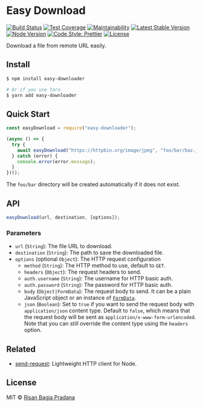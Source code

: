 # Easy Download

[![Build Status](https://flat.badgen.net/travis/risan/easy-downloader)](https://travis-ci.org/risan/easy-downloader)
[![Test Coverage](https://flat.badgen.net/codeclimate/coverage/risan/easy-downloader)](https://codeclimate.com/github/risan/easy-downloader)
[![Maintainability](https://flat.badgen.net/codeclimate/maintainability/risan/easy-downloader)](https://codeclimate.com/github/risan/easy-downloader)
[![Latest Stable Version](https://flat.badgen.net/npm/v/easy-downloader)](https://www.npmjs.com/package/easy-downloader)
[![Node Version](https://flat.badgen.net/npm/node/easy-downloader)](https://www.npmjs.com/package/easy-downloader)
[![Code Style: Prettier](https://flat.badgen.net/badge/code%20style/prettier/ff69b4)](https://github.com/prettier/prettier)
[![License](https://flat.badgen.net/npm/license/easy-downloader)](https://github.com/risan/send-request/blob/master/LICENSE)

Download a file from remote URL easily.

## Install

```bash
$ npm install easy-downloader

# Or if you use Yarn
$ yarn add easy-downloader
```

## Quick Start

```js
const easyDownload = require("easy-downloader");

(async () => {
  try {
    await easyDownload("https://httpbin.org/image/jpeg", "foo/bar/baz.jpg");
  } catch (error) {
    console.error(error.message);
  }
})();
```

The `foo/bar` directory will be created automatically if it does not exist.

## API

```js
easyDownload(url, destination, [options]);
```

### Parameters

* `url` (`String`): The file URL to download.
* `destination` (`String`): The path to save the downloaded file.
* `options` (optional `Object`): The HTTP request configuration
  * `method` (`String`): The HTTP method to use, default to `GET`.
  * `headers` (`Object`): The request headers to send.
  * `auth.username` (`String`): The username for HTTP basic auth.
  * `auth.password` (`String`): The password for HTTP basic auth.
  * `body` (`Object|FormData`): The request body to send. It can be a plain JavaScript object or an instance of [`FormData`](https://github.com/form-data/form-data).
  * `json` (`Boolean`): Set to `true` if you want to send the request body with `application/json` content type. Default to `false`, which means that the request body will be sent as `application/x-www-form-urlencoded`. Note that you can still override the content type using the `headers` option.

## Related

* [send-request](https://github.com/risan/send-request): Lightweight HTTP client for Node.

## License

MIT © [Risan Bagja Pradana](https://bagja.net)
